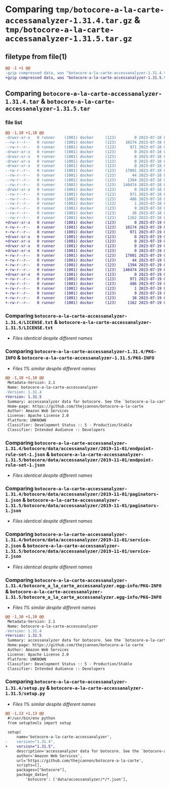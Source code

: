 # Comparing `tmp/botocore-a-la-carte-accessanalyzer-1.31.4.tar.gz` & `tmp/botocore-a-la-carte-accessanalyzer-1.31.5.tar.gz`

## filetype from file(1)

```diff
@@ -1 +1 @@
-gzip compressed data, was "botocore-a-la-carte-accessanalyzer-1.31.4.tar", last modified: Tue Jul 18 01:54:54 2023, max compression
+gzip compressed data, was "botocore-a-la-carte-accessanalyzer-1.31.5.tar", last modified: Wed Jul 19 02:43:36 2023, max compression
```

## Comparing `botocore-a-la-carte-accessanalyzer-1.31.4.tar` & `botocore-a-la-carte-accessanalyzer-1.31.5.tar`

### file list

```diff
@@ -1,18 +1,18 @@
-drwxr-xr-x   0 runner    (1001) docker     (123)        0 2023-07-18 01:54:54.440143 botocore-a-la-carte-accessanalyzer-1.31.4/
--rw-r--r--   0 runner    (1001) docker     (123)    10174 2023-07-18 01:54:54.000000 botocore-a-la-carte-accessanalyzer-1.31.4/LICENSE.txt
--rw-r--r--   0 runner    (1001) docker     (123)      971 2023-07-18 01:54:54.440143 botocore-a-la-carte-accessanalyzer-1.31.4/PKG-INFO
-drwxr-xr-x   0 runner    (1001) docker     (123)        0 2023-07-18 01:54:54.440143 botocore-a-la-carte-accessanalyzer-1.31.4/botocore/
-drwxr-xr-x   0 runner    (1001) docker     (123)        0 2023-07-18 01:54:54.440143 botocore-a-la-carte-accessanalyzer-1.31.4/botocore/data/
-drwxr-xr-x   0 runner    (1001) docker     (123)        0 2023-07-18 01:54:54.440143 botocore-a-la-carte-accessanalyzer-1.31.4/botocore/data/accessanalyzer/
-drwxr-xr-x   0 runner    (1001) docker     (123)        0 2023-07-18 01:54:54.440143 botocore-a-la-carte-accessanalyzer-1.31.4/botocore/data/accessanalyzer/2019-11-01/
--rw-r--r--   0 runner    (1001) docker     (123)    17001 2023-07-18 01:54:49.000000 botocore-a-la-carte-accessanalyzer-1.31.4/botocore/data/accessanalyzer/2019-11-01/endpoint-rule-set-1.json
--rw-r--r--   0 runner    (1001) docker     (123)       44 2023-07-18 01:54:49.000000 botocore-a-la-carte-accessanalyzer-1.31.4/botocore/data/accessanalyzer/2019-11-01/examples-1.json
--rw-r--r--   0 runner    (1001) docker     (123)     1394 2023-07-18 01:54:49.000000 botocore-a-la-carte-accessanalyzer-1.31.4/botocore/data/accessanalyzer/2019-11-01/paginators-1.json
--rw-r--r--   0 runner    (1001) docker     (123)   140474 2023-07-18 01:54:49.000000 botocore-a-la-carte-accessanalyzer-1.31.4/botocore/data/accessanalyzer/2019-11-01/service-2.json
-drwxr-xr-x   0 runner    (1001) docker     (123)        0 2023-07-18 01:54:54.440143 botocore-a-la-carte-accessanalyzer-1.31.4/botocore_a_la_carte_accessanalyzer.egg-info/
--rw-r--r--   0 runner    (1001) docker     (123)      971 2023-07-18 01:54:54.000000 botocore-a-la-carte-accessanalyzer-1.31.4/botocore_a_la_carte_accessanalyzer.egg-info/PKG-INFO
--rw-r--r--   0 runner    (1001) docker     (123)      486 2023-07-18 01:54:54.000000 botocore-a-la-carte-accessanalyzer-1.31.4/botocore_a_la_carte_accessanalyzer.egg-info/SOURCES.txt
--rw-r--r--   0 runner    (1001) docker     (123)        1 2023-07-18 01:54:54.000000 botocore-a-la-carte-accessanalyzer-1.31.4/botocore_a_la_carte_accessanalyzer.egg-info/dependency_links.txt
--rw-r--r--   0 runner    (1001) docker     (123)        9 2023-07-18 01:54:54.000000 botocore-a-la-carte-accessanalyzer-1.31.4/botocore_a_la_carte_accessanalyzer.egg-info/top_level.txt
--rw-r--r--   0 runner    (1001) docker     (123)       38 2023-07-18 01:54:54.440143 botocore-a-la-carte-accessanalyzer-1.31.4/setup.cfg
--rw-r--r--   0 runner    (1001) docker     (123)     1162 2023-07-18 01:54:54.000000 botocore-a-la-carte-accessanalyzer-1.31.4/setup.py
+drwxr-xr-x   0 runner    (1001) docker     (123)        0 2023-07-19 02:43:36.511519 botocore-a-la-carte-accessanalyzer-1.31.5/
+-rw-r--r--   0 runner    (1001) docker     (123)    10174 2023-07-19 02:43:36.000000 botocore-a-la-carte-accessanalyzer-1.31.5/LICENSE.txt
+-rw-r--r--   0 runner    (1001) docker     (123)      971 2023-07-19 02:43:36.511519 botocore-a-la-carte-accessanalyzer-1.31.5/PKG-INFO
+drwxr-xr-x   0 runner    (1001) docker     (123)        0 2023-07-19 02:43:36.511519 botocore-a-la-carte-accessanalyzer-1.31.5/botocore/
+drwxr-xr-x   0 runner    (1001) docker     (123)        0 2023-07-19 02:43:36.511519 botocore-a-la-carte-accessanalyzer-1.31.5/botocore/data/
+drwxr-xr-x   0 runner    (1001) docker     (123)        0 2023-07-19 02:43:36.511519 botocore-a-la-carte-accessanalyzer-1.31.5/botocore/data/accessanalyzer/
+drwxr-xr-x   0 runner    (1001) docker     (123)        0 2023-07-19 02:43:36.511519 botocore-a-la-carte-accessanalyzer-1.31.5/botocore/data/accessanalyzer/2019-11-01/
+-rw-r--r--   0 runner    (1001) docker     (123)    17001 2023-07-19 02:43:32.000000 botocore-a-la-carte-accessanalyzer-1.31.5/botocore/data/accessanalyzer/2019-11-01/endpoint-rule-set-1.json
+-rw-r--r--   0 runner    (1001) docker     (123)       44 2023-07-19 02:43:32.000000 botocore-a-la-carte-accessanalyzer-1.31.5/botocore/data/accessanalyzer/2019-11-01/examples-1.json
+-rw-r--r--   0 runner    (1001) docker     (123)     1394 2023-07-19 02:43:32.000000 botocore-a-la-carte-accessanalyzer-1.31.5/botocore/data/accessanalyzer/2019-11-01/paginators-1.json
+-rw-r--r--   0 runner    (1001) docker     (123)   140474 2023-07-19 02:43:32.000000 botocore-a-la-carte-accessanalyzer-1.31.5/botocore/data/accessanalyzer/2019-11-01/service-2.json
+drwxr-xr-x   0 runner    (1001) docker     (123)        0 2023-07-19 02:43:36.511519 botocore-a-la-carte-accessanalyzer-1.31.5/botocore_a_la_carte_accessanalyzer.egg-info/
+-rw-r--r--   0 runner    (1001) docker     (123)      971 2023-07-19 02:43:36.000000 botocore-a-la-carte-accessanalyzer-1.31.5/botocore_a_la_carte_accessanalyzer.egg-info/PKG-INFO
+-rw-r--r--   0 runner    (1001) docker     (123)      486 2023-07-19 02:43:36.000000 botocore-a-la-carte-accessanalyzer-1.31.5/botocore_a_la_carte_accessanalyzer.egg-info/SOURCES.txt
+-rw-r--r--   0 runner    (1001) docker     (123)        1 2023-07-19 02:43:36.000000 botocore-a-la-carte-accessanalyzer-1.31.5/botocore_a_la_carte_accessanalyzer.egg-info/dependency_links.txt
+-rw-r--r--   0 runner    (1001) docker     (123)        9 2023-07-19 02:43:36.000000 botocore-a-la-carte-accessanalyzer-1.31.5/botocore_a_la_carte_accessanalyzer.egg-info/top_level.txt
+-rw-r--r--   0 runner    (1001) docker     (123)       38 2023-07-19 02:43:36.511519 botocore-a-la-carte-accessanalyzer-1.31.5/setup.cfg
+-rw-r--r--   0 runner    (1001) docker     (123)     1162 2023-07-19 02:43:36.000000 botocore-a-la-carte-accessanalyzer-1.31.5/setup.py
```

### Comparing `botocore-a-la-carte-accessanalyzer-1.31.4/LICENSE.txt` & `botocore-a-la-carte-accessanalyzer-1.31.5/LICENSE.txt`

 * *Files identical despite different names*

### Comparing `botocore-a-la-carte-accessanalyzer-1.31.4/PKG-INFO` & `botocore-a-la-carte-accessanalyzer-1.31.5/PKG-INFO`

 * *Files 1% similar despite different names*

```diff
@@ -1,10 +1,10 @@
 Metadata-Version: 2.1
 Name: botocore-a-la-carte-accessanalyzer
-Version: 1.31.4
+Version: 1.31.5
 Summary: accessanalyzer data for botocore. See the `botocore-a-la-carte` package for more info.
 Home-page: https://github.com/thejcannon/botocore-a-la-carte
 Author: Amazon Web Services
 License: Apache License 2.0
 Platform: UNKNOWN
 Classifier: Development Status :: 5 - Production/Stable
 Classifier: Intended Audience :: Developers
```

### Comparing `botocore-a-la-carte-accessanalyzer-1.31.4/botocore/data/accessanalyzer/2019-11-01/endpoint-rule-set-1.json` & `botocore-a-la-carte-accessanalyzer-1.31.5/botocore/data/accessanalyzer/2019-11-01/endpoint-rule-set-1.json`

 * *Files identical despite different names*

### Comparing `botocore-a-la-carte-accessanalyzer-1.31.4/botocore/data/accessanalyzer/2019-11-01/paginators-1.json` & `botocore-a-la-carte-accessanalyzer-1.31.5/botocore/data/accessanalyzer/2019-11-01/paginators-1.json`

 * *Files identical despite different names*

### Comparing `botocore-a-la-carte-accessanalyzer-1.31.4/botocore/data/accessanalyzer/2019-11-01/service-2.json` & `botocore-a-la-carte-accessanalyzer-1.31.5/botocore/data/accessanalyzer/2019-11-01/service-2.json`

 * *Files identical despite different names*

### Comparing `botocore-a-la-carte-accessanalyzer-1.31.4/botocore_a_la_carte_accessanalyzer.egg-info/PKG-INFO` & `botocore-a-la-carte-accessanalyzer-1.31.5/botocore_a_la_carte_accessanalyzer.egg-info/PKG-INFO`

 * *Files 1% similar despite different names*

```diff
@@ -1,10 +1,10 @@
 Metadata-Version: 2.1
 Name: botocore-a-la-carte-accessanalyzer
-Version: 1.31.4
+Version: 1.31.5
 Summary: accessanalyzer data for botocore. See the `botocore-a-la-carte` package for more info.
 Home-page: https://github.com/thejcannon/botocore-a-la-carte
 Author: Amazon Web Services
 License: Apache License 2.0
 Platform: UNKNOWN
 Classifier: Development Status :: 5 - Production/Stable
 Classifier: Intended Audience :: Developers
```

### Comparing `botocore-a-la-carte-accessanalyzer-1.31.4/setup.py` & `botocore-a-la-carte-accessanalyzer-1.31.5/setup.py`

 * *Files 1% similar despite different names*

```diff
@@ -1,13 +1,13 @@
 #!/usr/bin/env python
 from setuptools import setup
 
 setup(
     name='botocore-a-la-carte-accessanalyzer',
-    version="1.31.4",
+    version="1.31.5",
     description='accessanalyzer data for botocore. See the `botocore-a-la-carte` package for more info.',
     author='Amazon Web Services',
     url='https://github.com/thejcannon/botocore-a-la-carte',
     scripts=[],
     packages=["botocore"],
     package_data={
         'botocore': ['data/accessanalyzer/*/*.json'],
```

